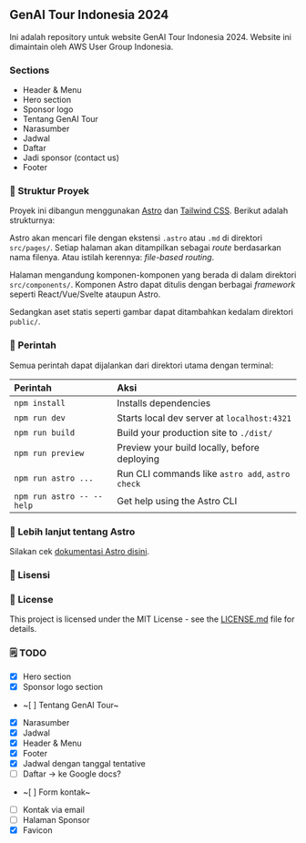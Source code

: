 ## GenAI Tour Indonesia 2024

Ini adalah repository untuk website GenAI Tour Indonesia 2024. Website ini dimaintain oleh AWS User Group Indonesia.


### Sections

- Header & Menu
- Hero section
- Sponsor logo
- Tentang GenAI Tour
- Narasumber
- Jadwal
- Daftar
- Jadi sponsor (contact us)
- Footer

### 🚀 Struktur Proyek

Proyek ini dibangun menggunakan [Astro](https://astro.build) dan [Tailwind CSS](https://tailwindcss.com). Berikut adalah strukturnya:

Astro akan mencari file dengan ekstensi `.astro` atau `.md` di direktori `src/pages/`. Setiap halaman akan ditampilkan sebagai _route_ berdasarkan nama filenya. Atau istilah kerennya: _file-based routing_.

Halaman mengandung komponen-komponen yang berada di dalam direktori `src/components/`. Komponen Astro dapat ditulis dengan berbagai _framework_ seperti React/Vue/Svelte ataupun Astro.

Sedangkan aset statis seperti gambar dapat ditambahkan kedalam direktori `public/`.

### 🧞 Perintah

Semua perintah dapat dijalankan dari direktori utama dengan terminal:

| Perintah                   | Aksi                                           |
| :------------------------ | :----------------------------------------------- |
| `npm install`             | Installs dependencies                            |
| `npm run dev`             | Starts local dev server at `localhost:4321`      |
| `npm run build`           | Build your production site to `./dist/`          |
| `npm run preview`         | Preview your build locally, before deploying     |
| `npm run astro ...`       | Run CLI commands like `astro add`, `astro check` |
| `npm run astro -- --help` | Get help using the Astro CLI                     |

### 👀 Lebih lanjut tentang Astro

Silakan cek [dokumentasi Astro disini](https://docs.astro.build).

### 📝 Lisensi

### 📄 License

This project is licensed under the MIT License - see the [LICENSE.md](LICENSE.md) file for details.

### 🗒️ TODO

- [x] Hero section
- [x] Sponsor logo section
- ~[ ] Tentang GenAI Tour~
- [x] Narasumber
- [x] Jadwal
- [x] Header & Menu
- [x] Footer
- [x] Jadwal dengan tanggal tentative
- [ ] Daftar -> ke Google docs?
- ~[ ] Form kontak~
- [ ] Kontak via email
- [ ] Halaman Sponsor
- [x] Favicon